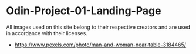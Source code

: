 # Odin-Project-01-Landing-Page

All images used on this site belong to their respective creators and are used in accordance with their licenses.
* https://www.pexels.com/photo/man-and-woman-near-table-3184465/